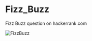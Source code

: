 # Fizz_Buzz
 Fizz Buzz question on hackerrank.com

![FizzBuzz](https://user-images.githubusercontent.com/18248422/170140159-1babeaaa-38e7-4fb8-9d1e-fc5a77fddcd9.PNG)
